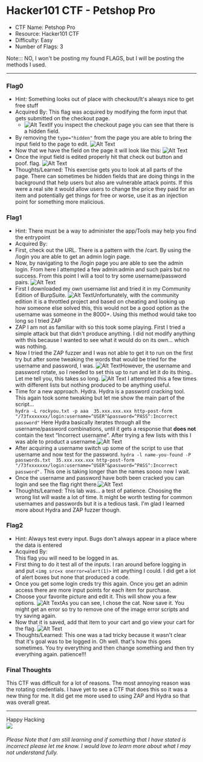 # Hacker101 CTF - Petshop Pro

- CTF Name: Petshop Pro
- Resource: Hacker101 CTF
- Difficulty: Easy
- Number of Flags: 3

Note::: NO, I won't be posting my found FLAGS, but I will be posting the methods I used. 

<hr>


### Flag0
- Hint: Something looks out of place with checkout/It's always nice to get free stuff
- Acquired By: This flag was acquired by modifying the form input that gets submitted on the checkout page.
  - ![Alt Text](https://thepracticaldev.s3.amazonaws.com/i/0nseio9tba6mulea6ub9.png)If you inspect the checkout page you can see that there is a hidden field. 
 - By removing the ```type="hidden"``` from the page you are able to bring the input field to the page to edit. ![Alt Text](https://thepracticaldev.s3.amazonaws.com/i/1ltokxtqigdoimipeu2k.png) 
 - Now that we have the field on the page it will look like this: ![Alt Text](https://thepracticaldev.s3.amazonaws.com/i/3v44f0t6gr59oxhnro83.png) 
 - Once the input field is edited properly hit that check out button and poof. flag. ![Alt Text](https://thepracticaldev.s3.amazonaws.com/i/7brykkszn7ir0ab7j7x5.png)
- Thoughts/Learned: This exercise gets you to look at all parts of the page. There can sometimes be hidden fields that are doing things in the background that help users but also are vulnerable attack points. If this were a real site it would allow users to change the price they paid for an item and potentially get things for free or worse, use it as an injection point for something more malicious.

### Flag1
- Hint: There must be a way to administer the app/Tools may help you find the entrypoint
- Acquired By: 
 - First, check out the URL. There is a pattern with the /cart. By using the /login you are able to get an admin login page.
 - Now, by navigating to the /login page you are able to see the admin login. From here I attempted a few admin:admin and such pairs but no success. From this point I will a tool to try some username/password pairs. ![Alt Text](https://thepracticaldev.s3.amazonaws.com/i/auk0cck1t6gtp2fhsl8h.png)
 - First I downloaded my own username list and tried it in my Community Edition of BurpSuite. ![Alt Text](https://dev-to-uploads.s3.amazonaws.com/i/huzs6yyop4vsnjirk9vf.png)Unfortunately, with the community edition it is a throttled project and based on cheating and looking up how someone else solved this, this would not be a good option as the username was someone in the 8000+. Using this method would take too long so I tried ZAP
 - ZAP I am not as familiar with so this took some playing. First I tried a simple attack but that didn't produce anything. I did not modify anything with this because I wanted to see what it would do on its own... which was nothing.
 - Now I tried the ZAP fuzzer and I was not able to get it to run on the first try but after some tweaking the words that would be tried for the username and password, I was. ![Alt Text](https://dev-to-uploads.s3.amazonaws.com/i/pgdqh8wynmfusgmxph1z.png)However, the username and password rotate, so I needed to set this up to run and let it do its thing.. Let me tell you, this takes so long. ![Alt Text](https://dev-to-uploads.s3.amazonaws.com/i/nssurm3b6lkisnb5hnuk.png) I attempted this a few times with different lists but nothing produced to be anything useful.
 - Time for a new approach. Hydra. Hydra is a password cracking tool.  This again took some tweaking but let me show the main part of the script... <br> `hydra -L rockyou.txt -p aaa  35.xxx.xxx.xxx http-post-form "/73fxxxxxxx/login:username=^USER^&password=^PASS^:Incorrect password"` Here Hydra basically iterates through all the username/password combinations, until it gets a response that __does not__ contain the text “Incorrect username”. After trying a few lists with this I was able to product a username.![Alt Text](https://dev-to-uploads.s3.amazonaws.com/i/oiewqst3top55z5osgbj.png)
 - After acquiring a username switch up some of the script to use that username and now test for the password. `hydra -l name-you-found -P passwords.txt  35.xxx.xxx.xxx http-post-form "/73fxxxxxxx/login:username=^USER^&password=^PASS^:Incorrect password".` This one is taking longer than the names soooo now I wait.
 - Once the username and password have both been cracked you can login and see the flag right there.![Alt Text](https://dev-to-uploads.s3.amazonaws.com/i/rre89mgci7cu8kuebeda.png)
- Thoughts/Learned: 
This lab was... a test of patience. Choosing the wrong list will waste a lot of time. It might be worth testing for common usernames and passwords but it is a tedious task. I'm glad I learned more about Hydra and ZAP fuzzer though.





### Flag2
- Hint: Always test every input. Bugs don't always appear in a place where the data is entered
- Acquired By: <br>
This flag you will need to be logged in as.
 - First thing to do it test all of the inputs. I ran around before logging in and put `<img src=x onerror=alert(1)>` int anything I could. I did get a lot of alert boxes but none that produced a code. 
 - Once you get some login creds try this again. Once you get an admin access there are more input points for each item for purchase. 
 - Choose your favorite picture and edit it. This will show you a few options. ![Alt Text](https://dev-to-uploads.s3.amazonaws.com/i/0c9ji90433aoahj1wy87.png)As you can see, I chose the cat. Now save it. You might get an error so try to remove one of the image error scripts and try saving again. 
 - Now that it is saved, add that item to your cart and go view your cart for the flag. ![Alt Text](https://dev-to-uploads.s3.amazonaws.com/i/amvvhv81r5ro2h5z696u.png)
- Thoughts/Learned: This one was a tad tricky because it wasn't clear that it's goal was to be logged in. Oh well. that's how this goes sometimes. You try everything and then change something and then try everything again. patience!!!




### Final Thoughts
This CTF was difficult for a lot of reasons. The most annoying reason was the rotating credentials. I have yet to see a CTF that does this so it was a new thing for me. It did get me more used to using ZAP and Hydra so that was overall great.

<hr>

Happy Hacking<br />
![](https://media.giphy.com/media/l3vRmVv5P01I5NDAA/giphy.gif)

###### Please Note that I am still learning and if something that I have stated is incorrect please let me know. I would love to learn more about what I may not understand fully.
